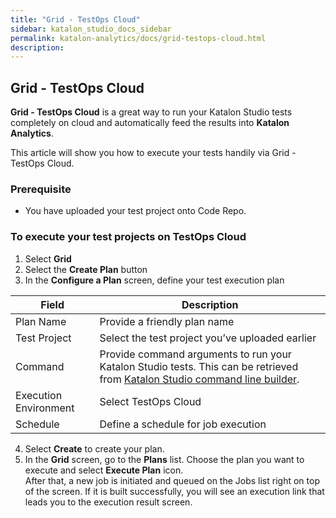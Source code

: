 ```yaml
---
title: "Grid - TestOps Cloud" 
sidebar: katalon_studio_docs_sidebar
permalink: katalon-analytics/docs/grid-testops-cloud.html 
description: 
---
```

Grid - TestOps Cloud 
--------------------------

**Grid - TestOps Cloud** is a great way to run your Katalon Studio tests completely on cloud and automatically feed the results into **Katalon Analytics**. 
 
This article will show you how to execute your tests handily via Grid - TestOps Cloud. 

### Prerequisite 
* You have uploaded your test project onto Code Repo. 

### To execute your test projects on TestOps Cloud 
1. Select **Grid**
2. Select the **Create Plan** button
3. In the **Configure a Plan** screen, define your test execution plan 

Field | Description
----- | -----------
Plan Name | Provide a friendly plan name 
Test Project | Select the test project you’ve uploaded earlier 
Command | Provide command arguments to run your Katalon Studio tests. This can be retrieved from [Katalon Studio command line builder](https://docs.katalon.com/katalon-studio/docs/console-mode-execution.html#katalon-command-line-options). 
Execution Environment | Select TestOps Cloud 
Schedule | Define a schedule for job execution 

4. Select **Create** to create your plan. 
5. In the **Grid** screen, go to the **Plans** list. Choose the plan you want to execute and select **Execute Plan** icon.  
After that, a new job is initiated and queued on the Jobs list right on top of the screen. If it is built successfully, you will see an execution link that leads you to the execution result screen. 

